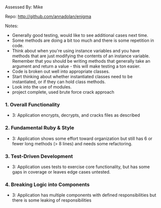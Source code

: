 Assessed By: Mike

Repo: http://github.com/annadolan/enigma

Notes:
* Generally good testing, would like to see additional cases next time.
* Some methods are doing a bit too much and there is some repetition in code.
* Think about when you're using instance variables and you have methods that are just modifying the contents of an instance variable. Remember that you should be writing methods that generally take an argument and return a value - this will make testing a ton easier.
* Code is broken out well into appropriate classes.
* Start thinking about whether instantiated classes need to be instantiated, or if they can hold class methods.
* Look into the use of modules.
* project complete, used brute force crack approach

### 1. Overall Functionality

* 3: Application encrypts, decrypts, and cracks files as described

### 2. Fundamental Ruby & Style

* 3:  Application shows some effort toward organization but still has 6 or fewer long methods (> 8 lines) and needs some refactoring.

### 3. Test-Driven Development

* 3: Application uses tests to exercise core functionality, but has some gaps in coverage or leaves edge cases untested.

### 4. Breaking Logic into Components

* 3: Application has multiple components with defined responsibilities but there is some leaking of responsibilities
